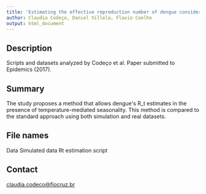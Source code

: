 ```yaml
---
title: 'Estimating the effective reproduction number of dengue considering temperature-dependent generation intervals'
author: Claudia Codeço, Daniel Villela, Flavio Coelho
output: html_document
---
```


## Description

Scripts and datasets analyzed by Codeço et al. Paper submitted to Epidemics (2017). 


## Summary

The study proposes a method that allows dengue's R_t estimates in the presence of temperature-mediated seasonality. This method is compared to the standard approach using both simulation and real datasets.

## File names

Data
Simulated data
Rt estimation script


## Contact

claudia.codeco@fiocruz.br




